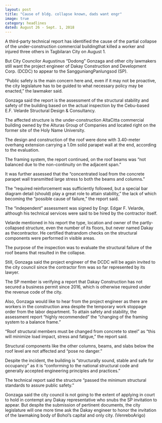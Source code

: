 ```yaml
---
layout: post
title: "Cause of bldg. collapse known, dads want engr"
image: true
category: headlines
dated: August 26 - Sept. 1, 2018
---
```


A third-party technical report has identified the cause of the partial collapse of the under-construction commercial buildingthat killed a worker and injured three others in Tagbilaran City on August 1.

But City Councilor Augustinus “Dodong” Gonzaga and other city lawmakers still want the project engineer of Dakay Construction and Development Corp. (DCDC) to appear to the SangguniangPanlungsod (SP).

“Public safety is the main concern here and, even if it may not be proactive, the city legislature has to be guided to what necessary policy may be enacted,” the lawmaker said.

Gonzaga said the report is the assessment of the structural stability and safety of the building based on the actual inspection by the Cebu-based E.F. Velarde Structural Design & Consultancy.

The affected structure is the under-construction AltaCitta commercial building owned by the Alturas Group of Companies and located right on the former site of the Holy Name University.

The design and construction of the roof were done with 3.40-meter overhang extension carrying a 1.0m solid parapet wall at the end, according to the evaluation.

The framing system, the report continued, on the roof beams was “not balanced due to the non-continuity on the adjacent span.”

It was further assessed that the “concentrated load from the concrete parapet wall transmitted large stress to both the beams and columns.”

The “required reinforcement was sufficiently followed, but a special bar diagram detail (should) play a great role to attain stability,” the lack of which becoming the “possible cause of failure,” the report said.

The “independent” assessment was signed by Engr. Edgar F. Velarde, although his technical services were said to be hired by the contractor itself.

Velarde mentioned in his report the type, location and owner of the partly-collapsed structure, even the number of its floors, but never named Dakay as thecontractor.
He certified thatrandom checks on the structural components were performed in visible areas.

The purpose of the inspection was to evaluate the structural failure of the roof beams that resulted in the collapse.

Still, Gonzaga said the project engineer of the DCDC will be again invited to the city council since the contractor firm was so far represented by its lawyer.

The SP member  is verifying a report that Dakay Construction has not secured a business permit since 2016, which is otherwise required under the revenue code of the city.

Also, Gonzaga would like to hear from the project engineer as there are workers in the construction area despite the temporary work stoppage order from the labor department.
To attain safety and stability, the assessment report “highly recommended” the “changing of the framing system to a balance frame.”

“Roof structural members must be changed from concrete to steel” as “this will minimize load impact, stress and fatigue,” the report said.

Structural components like the other columns, beams, and slabs below the roof level are not affected and “pose no danger.”

Despite the incident, the building is “structurally sound, stable and safe for occupancy” as it is “conforming to the national structural code and generally accepted engineering principles and practices.”

The technical report said the structure “passed the minimum structural standards to assure public safety.”

Gonzaga said the city council is not going to the extent of applying in court to hold in contempt any Dakay representative who snubs the SP invitation to appear.
But despite the submission of pertinent documents, the city legislature will one more time ask the Dakay engineer to honor the invitation of the lawmaking body of Bohol’s capital and only city. (VenreboArigo)